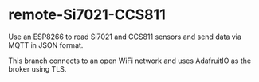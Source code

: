 # remote-Si7021-CCS811
Use an ESP8266 to read Si7021 and CCS811 sensors and send data via MQTT in JSON format.

This branch connects to an open WiFi network and uses AdafruitIO as the broker using TLS.
